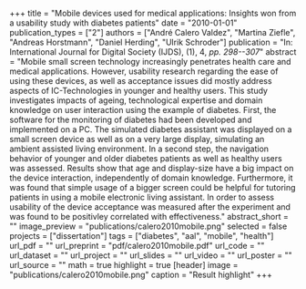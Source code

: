 +++
title = "Mobile devices used for medical applications: Insights won from a usability study with diabetes patients"
date = "2010-01-01"
publication_types = ["2"]
authors = ["André Calero Valdez", "Martina Ziefle", "Andreas Horstmann", "Daniel Herding", "Ulrik Schroder"]
publication = "In: International Journal for Digital Society (IJDS), (1), 4, _pp. 298--307_"
abstract = "Mobile small screen technology increasingly penetrates health care and medical applications. However, usability research regarding the ease of using these devices, as well as acceptance issues did mostly address aspects of IC-Technologies in younger and healthy users. This study investigates impacts of ageing, technological expertise and domain knowledge on user interaction using the example of diabetes. First, the software for the monitoring of diabetes had been developed and implemented on a PC. The simulated diabetes assistant was displayed on a small screen device as well as on a very large display, simulating an ambient assisted living environment. In a second step, the navigation behavior of younger and older diabetes patients as well as healthy users was assessed. Results show that age and display-size have a big impact on the device interaction, independently of domain knowledge. Furthermore, it was found that simple usage of a bigger screen could be helpful for tutoring patients in using a mobile electronic living assistant. In order to assess usability of the device acceptance was measured after the experiment and was found to be positivley correlated with effectiveness."
abstract_short = ""
image_preview = "publications/calero2010mobile.png"
selected = false
projects = ["dissertation"]
tags = ["diabetes", "aal", "mobile", "health"]
url_pdf = ""
url_preprint = "pdf/calero2010mobile.pdf"
url_code = ""
url_dataset = ""
url_project = ""
url_slides = ""
url_video = ""
url_poster = ""
url_source = ""
math = true
highlight = true
[header]
image = "publications/calero2010mobile.png"
caption = "Result highlight"
+++
